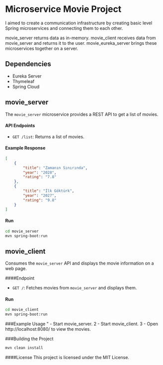 # Microservice Movie Project

I aimed to create a communication infrastructure by creating basic level Spring microservices and connecting them to each other. 

movie_server returns data as in-memory. movie_client receives data from movie_server and returns it to the user.
movie_eureka_server brings these microservices together on a server.

## Dependencies
- Eureka Server
- Thymeleaf
- Spring Cloud

## movie_server

The `movie_server` microservice provides a REST API to get a list of movies.

#### API Endpoints

- `GET /list`: Returns a list of movies.

#### Example Response

```json
[
    {
        "title": "Zamanın Sınırında",
        "year": "2028",
        "rating": "7.8"
    },
    {
        "title": "İlk Göktürk",
        "year": "2027",
        "rating": "9.8"
    }
]
```
#### Run

```sh
cd movie_server
mvn spring-boot:run
```

## movie_client
Consumes the `movie_server` API and displays the movie information on a web page.

####Endpoint
- `GET /`: Fetches movies from `movie_server` and displays them.

#### Run
```sh
cd movie_client
mvn spring-boot:run
```

###Example Usage
" - Start movie_server.
2 - Start movie_client.
3 - Open http://localhost:8080/ to view the movies.

###Building the Project
```sh
mvn clean install
```

####License
This project is licensed under the MIT License.

